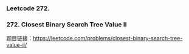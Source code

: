 ### Leetcode 272.

### **272. Closest Binary Search Tree Value II**

题目链接：[https:\/\/leetcode.com\/problems\/closest-binary-search-tree-value-ii\/](https://leetcode.com/problems/closest-binary-search-tree-value-ii/)



